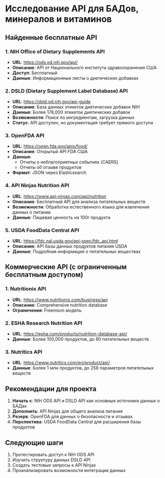 # Исследование API для БАДов, минералов и витаминов

## Найденные бесплатные API

### 1. NIH Office of Dietary Supplements API
- **URL**: https://ods.od.nih.gov/api/
- **Описание**: API от Национального института здравоохранения США
- **Доступ**: Бесплатный
- **Данные**: Информационные листы о диетических добавках

### 2. DSLD (Dietary Supplement Label Database) API
- **URL**: https://dsld.od.nih.gov/api-guide
- **Описание**: База данных этикеток диетических добавок NIH
- **Данные**: Более 178,000 этикеток диетических добавок
- **Возможности**: Поиск по ингредиентам, загрузка данных
- **Статус**: API доступен, но документация требует прямого доступа

### 3. OpenFDA API
- **URL**: https://open.fda.gov/apis/food/
- **Описание**: Открытый API FDA США
- **Данные**: 
  - Отчеты о неблагоприятных событиях (CAERS)
  - Отчеты об отзыве продуктов
- **Формат**: JSON через Elasticsearch

### 4. API Ninjas Nutrition API
- **URL**: https://www.api-ninjas.com/api/nutrition
- **Описание**: Бесплатный API для анализа питательных веществ
- **Возможности**: Обработка естественного языка для извлечения данных о питании
- **Данные**: Пищевая ценность на 100г продукта

### 5. USDA FoodData Central API
- **URL**: https://fdc.nal.usda.gov/api-spec/fdc_api.html
- **Описание**: API базы данных продуктов питания USDA
- **Данные**: Подробная информация о питательных веществах

## Коммерческие API (с ограниченным бесплатным доступом)

### 1. Nutritionix API
- **URL**: https://www.nutritionix.com/business/api
- **Описание**: Comprehensive nutrition database
- **Ограничения**: Freemium модель

### 2. ESHA Research Nutrition API
- **URL**: https://esha.com/products/nutrition-database-api/
- **Данные**: Более 100,000 продуктов, до 80 питательных веществ

### 3. Nutritics API
- **URL**: https://www.nutritics.com/en/product/api/
- **Данные**: Более 1 млн продуктов, до 258 параметров питательных веществ

## Рекомендации для проекта

1. **Начать с**: NIH ODS API и DSLD API как основные источники данных о БАДах
2. **Дополнить**: API Ninjas для общего анализа питания
3. **Резерв**: OpenFDA для данных о безопасности и отзывах
4. **Перспектива**: USDA FoodData Central для расширения базы продуктов

## Следующие шаги

1. Протестировать доступ к NIH ODS API
2. Изучить структуру данных DSLD API
3. Создать тестовые запросы к API Ninjas
4. Проанализировать возможности интеграции данных
